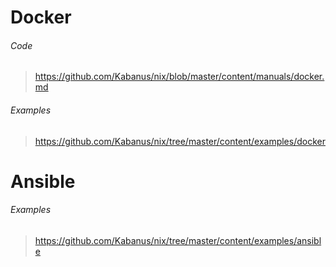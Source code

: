# Docker
###### Code
> https://github.com/Kabanus/nix/blob/master/content/manuals/docker.md
###### Examples
> https://github.com/Kabanus/nix/tree/master/content/examples/docker
# Ansible
###### Examples
> https://github.com/Kabanus/nix/tree/master/content/examples/ansible
